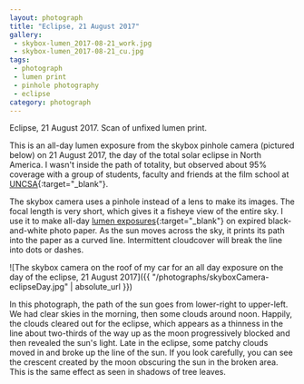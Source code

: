 ```yaml
---
layout: photograph
title: "Eclipse, 21 August 2017"
gallery:
 - skybox-lumen_2017-08-21_work.jpg
 - skybox-lumen_2017-08-21_cu.jpg
tags: 
 - photograph
 - lumen print
 - pinhole photography
 - eclipse
category: photograph
---
```

Eclipse, 21 August 2017.
Scan of unfixed lumen print. 

This is an all-day lumen exposure from the skybox pinhole camera (pictured below) on 21 August 2017, the day of the total solar eclipse in North America. I wasn't inside the path of totality, but observed about 95% coverage with a group of students, faculty and friends at the film school at [UNCSA](http://www.uncsa.edu){:target="_blank"}. 

The skybox camera uses a pinhole instead of a lens to make its images. The focal length is very short, which gives it a fisheye view of the entire sky. I use it to make all-day [lumen exposures](http://masteringphoto.com/photographic-alternative-processes-lumen-prints/){:target="_blank"} on expired black-and-white photo paper. As the sun moves across the sky, it prints its path into the paper as a curved line. Intermittent cloudcover will break the line into dots or dashes. 

![The skybox camera on the roof of my car for an all day exposure on the day of the eclipse, 21 August 2017]({{ "/photographs/skyboxCamera-eclipseDay.jpg" | absolute_url }})

In this photograph, the path of the sun goes from lower-right to upper-left. We had clear skies in the morning, then some clouds around noon. Happily, the clouds cleared out for the eclipse, which appears as a thinness in the line about two-thirds of the way up as the moon progressively blocked and then revealed the sun's light. Late in the eclipse, some patchy clouds moved in and broke up the line of the sun. If you look carefully, you can see the crescent created by the moon obscuring the sun in the broken area. This is the same effect as seen in shadows of tree leaves.


